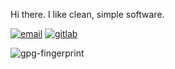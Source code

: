 
Hi there. I like clean, simple software.


[![email](https://img.shields.io/badge/email-phles%40phles.net-004)](mailto:phles@phles.net)
[![gitlab](https://img.shields.io/badge/gitlab-Phles-888?logo=gitlab)](https://gitlab.com/Phles)

![gpg-fingerprint](https://img.shields.io/badge/gpg--fingerprint-%204D38%202CED%20EE27%203956%20CEC1%20%20AC23%2081F8%206F97%20E7A8%2019F0-088)
